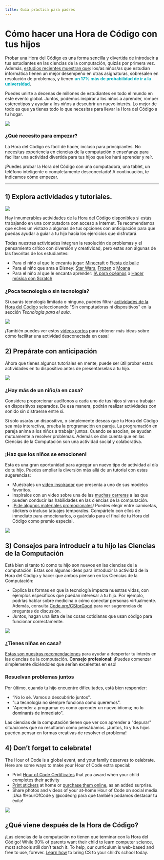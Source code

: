 ```yaml
---
title: Guía práctica para padres
---
```


# Cómo hacer una Hora de Código con tus hijos
Probar una Hora del Código es una forma sencilla y divertida de introducir a tus estudiantes en las ciencias de la computación, quizás por primera vez. Además, <a href="https://medium.com/@codeorg/cs-helps-students-outperform-in-school-college-and-workplace-66dd64a69536">estudios recientes muestran que</a>: los/as niños/as que estudian informática tienen un mejor desempeño en otras asignaturas, sobresalen en resolución de problemas, y tienen <font color="00adbc"><b>un 17% más de probabilidad de ir a la universidad</font></b>.</p> 

<p spaces-before="0">
  Puedes unirte a decenas de millones de estudiantes en todo el mundo en este evento global. Juntos, podemos inspirar a los niños a aprender, romper estereotipos y ayudar a los niños a descubrir un nuevo interés. Lo mejor de todo es que ya tienes todo lo que necesitas para llevar la Hora del Código a tu hogar.
</p>

<p spaces-before="0">
  <a href="{{ urls/learn }}"><img src="/images/fit-600/Marketing/mother-helping-her-daughter-use-a-laptop-4260325.jpg" /></a>
</p>

<p spaces-before="0">
  

<h3>¿Qué necesito para empezar?</h3>
La Hora del Código es fácil de hacer, incluso para principiantes. No necesitas experiencia en ciencias de la computación o enseñanza para facilitar una actividad divertida para tus hijos que los hará aprender y reír.
</p>

<p spaces-before="0">
  ¡Puedes probar la Hora del Código con una computadora, una tablet, un teléfono inteligente o completamente desconectado! A continuación, te indicamos cómo empezar.
</p>

<hr />

<h2 spaces-before="0">
  1) Explora actividades y tutoriales.
</h2>

<p spaces-before="0">
  <a href="{{ urls/learn }}"><img src="/images/fit-600/tutorials.png" /></a>
</p>

<p spaces-before="0">
  Hay innumerables <a href="https://hourofcode.com/us/learn">actividades de la Hora del Código</a> disponibles si estás trabajando en una computadora con acceso a Internet. Te recomendamos que eches un vistazo a algunas de tus opciones con anticipación para que puedas ayudar a guiar a tu hijo hacia los ejercicios que disfrutará.
</p>

<p spaces-before="0">
  Todas nuestras actividades integran la resolución de problemas y el pensamiento crítico con diversión y creatividad, pero estas son algunas de las favoritas de los estudiantes:
</p>

<ul>
  <li>
    Para el niño al que le encanta jugar: <a href="https://code.org/minecraft">Minecraft</a> o <a href="https://code.org/dance">Fiesta de baile</a>
  </li>
  <li>
    Para el niño que ama a Disney: <a href="https://code.org/starwars">Star Wars</a>, <a href="https://studio.code.org/s/frozen/stage/1/puzzle/1">Frozen</a> o <a href="https://partners.disney.com/hour-of-code?cds&cmp=vanity%7Cnatural%7Cus%7Cmoanahoc%7C">Moana</a>
  </li>
  <li>
    Para el niño al que le encanta aprender: <a href="https://code.org/oceans">IA para océanos</a> o <a href="https://scratch.mit.edu/projects/editor/?tutorial=music&utm_source=codeorg">Hacer música con Scratch</a>
  </li>
</ul>

<p spaces-before="0">
  

<h3>¿Poca tecnología o sin tecnología?</h3>
Si usarás tecnología limitada o ninguna, puedes filtrar <a href="https://hourofcode.com/us/learn">actividades de la Hora del Código</a> seleccionando "Sin computadoras ni dispositivos" en la sección <em>Tecnología para el aula</em>.
</p>

<p spaces-before="0">
  <a href="{{ urls/learn }}"><img src="/images/fit-500/Marketing/filtering-activities-hoc.jpg" /></a>
</p>

<p spaces-before="0">
  ¡También puedes ver estos <a href="https://www.youtube.com/playlist?list=PLzdnOPI1iJNcpfa4LtbaIl35gqir_5XUu">videos cortos</a> para obtener más ideas sobre cómo facilitar una actividad desconectada en casa!
</p>

<h2 spaces-before="0">
  2) Prepárate con anticipación
</h2>

<p spaces-before="0">
  Ahora que tienes algunos tutoriales en mente, puede ser útil probar estas actividades en tu dispositivo antes de presentárselas a tu hijo.
</p>

<p spaces-before="0">
  <a href="{{ urls/learn }}"><img src="/images/fit-600/Marketing/father-and-children-looking-at-a-laptop-4260749.jpg" /></a>
</p>

<p spaces-before="0">
  

<h3>¿Hay más de un niño/a en casa?</h3>
Considera proporcionar audífonos a cada uno de tus hijos si van a trabajar en dispositivos separados. De esa manera, podrán realizar actividades con sonido sin distraerse entre sí.
</p>

<p spaces-before="0">
  Si solo usarás un dispositivo, o simplemente deseas que tu Hora del Código sea más interactiva, prueba la <a href="https://www.youtube.com/watch?v=vgkahOzFH2Q">programación en pareja</a>. La programación en pareja anima a los niños a trabajar juntos. Cuando se asocian, se ayudan mutuamente a resolver problemas. Además se dan cuenta que en las Ciencias de la Computación son una actividad social y colaborativa.
</p>

<p spaces-before="0">
  

<h3>¡Haz que los niños se emocionen! </h3>
Esta es una gran oportunidad para agregar un nuevo tipo de actividad al día de tu hijo. Puedes ampliar la diversión más allá de un tutorial con estas sugerencias:
</p>

<ul>
  <li>
    Muéstrales un <a href="https://www.youtube.com/playlist?list=PLzdnOPI1iJNcadqJAZnbDYShie4gLZQQJ">video inspirador</a> que presenta a uno de sus modelos favoritos.
  </li>
  <li>
    Inspíralos con un video sobre una de las <a href="https://www.youtube.com/playlist?list=PLzdnOPI1iJNfpD8i4Sx7U0y2MccnrNZuP">muchas carreras</a> a las que pueden conducir las habilidades en las ciencias de la computación.
  </li>
  <li>
    <a href="https://store.code.org/">¡Pide algunos materiales promocionales</a>! Puedes elegir entre camisetas, stickers o incluso tatuajes temporales. Compártelo con ellos de inmediato para emocionarlos, o guárdalo para el final de tu Hora del Código como premio especial.
  </li>
</ul>

<a href="https://store.code.org/" target="_blank"><img src="/images/fit-500/Marketing/hourofcodestore.jpg"></a>

<h2 spaces-before="0">
  3) Consejos para introducir a tu hijo las Ciencias de la Computación
</h2>

<p spaces-before="0">
  Está bien si tanto tú como tu hijo son nuevos en las ciencias de la computación. Estas son algunas ideas para introducir la actividad de la Hora del Código y hacer que ambos piensen en las Ciencias de la Computación:
</p>

<ul>
  <li>
    Explica las formas en que la tecnología impacta nuestras vidas, con ejemplos específicos que puedan interesar a tu hijo. Por ejemplo, podrías hablar sobre medicina o cómo conectar personas virtualmente. Además, consulta <a href="https://code.org/csforgood">Code.org/CSforGood</a> para ver sugerencias de preguntas de discusión.
  </li>
  <li>
    Juntos, hagan una lista de las cosas cotidianas que usan código para funcionar correctamente.
  </li>
</ul>

<p spaces-before="0">
  <a href="{{ urls/learn }}"><img src="/images/fit-600/Marketing/girl-sitting-on-sofa-while-using-tablet-computer-4144035.jpg" /></a>
</p>

<p spaces-before="0">
  

<h3>¿Tienes niñas en casa?</h3>
<a href="https://code.org/girls">Estas son nuestras recomendaciones</a> para ayudar a despertar tu interés en las ciencias de la computación. <strong x-id="1">Consejo profesional</strong>: ¡Puedes comenzar simplemente diciéndoles que serían excelentes en eso!
</p>

<p spaces-before="0">
  

<h3>Resuelvan problemas juntos</h3>
Por último, cuando tu hijo encuentre dificultades, está bien responder:
</p>

<ul>
  <li>
    “No lo sé. Vamos a descubrirlo juntos".
  </li>
  <li>
    "La tecnología no siempre funciona como queremos".
  </li>
  <li>
    "Aprender a programar es como aprender un nuevo idioma; no lo dominarás de inmediato".
  </li>
</ul>

<p spaces-before="0">
  Las ciencias de la computación tienen que ver con aprender a "depurar" situaciones que no resultaron como pensábamos. ¡Juntos, tú y tus hijos pueden pensar en formas creativas de resolver el problema!
</p>


<h2 spaces-before="0">
  4) Don’t forget to celebrate!
</h2>

<p spaces-before="0">
  The Hour of Code is a global event, and your family deserves to celebrate. Here are some ways to make your Hour of Code extra special:
</p>

<ul>
  <li>
    Print <a href="https://staging.code.org/certificates">Hour of Code Certificates</a> that you award when your child completes their activity
  </li>
  <li>
    <a href="https://staging.hourofcode.com/us/promote/resources#stickers">Print stickers</a> at home or <a href="https://store.code.org/">purchase them online</a>, as an added surprise.
  </li>
  <li>
    Share photos and videos of your at-home Hour of Code on social media. ¡Usa #HourOfCode y @codeorg para que también podamos destacar tu éxito!
  </li>
</ul>

<p spaces-before="0">
  <a href="{{ urls/learn }}"><img src="/images/fit-600/Marketing/g8TUlHzF.jpeg" /></a>
</p>

<h2>¿Qué viene después de la Hora de Código?</h2>

<p spaces-before="0">
  ¡Las ciencias de la computación no tienen que terminar con la Hora del Código! While 90% of parents want their child to learn computer science, most schools still don’t teach it. To help, our curriculum is web-based and free to use, forever. <a href="https://code.org/yourschool">Learn how</a> to bring CS to your child’s school today.
</p>